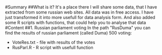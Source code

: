 #Summary
##What is it?
It's a place there I will share some data, that I have extracted from some russian web sites. All data was in free access.
I have just transformed it into more usefull for data analysis form. And also added some R scripts with functions,
that could help you to analyse that data
#Content
##1. Russian parliament voting
In the path "RusDuma" you can find the results of russian parliament (called Duma) 500 voting:
* VoteRes.txt - file with results of the votes
* RusParl.R - R script with usefull function
